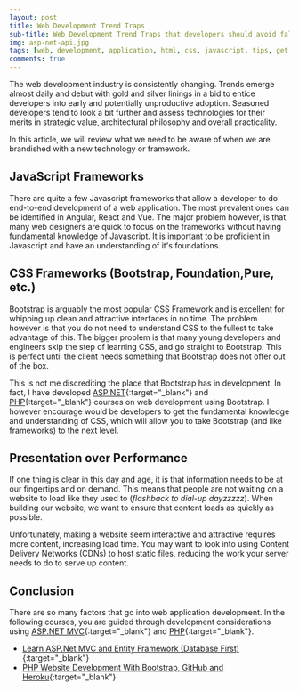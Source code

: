 ```yaml
---
layout: post
title: Web Development Trend Traps
sub-title: Web Development Trend Traps that developers should avoid falling into.
img: asp-net-api.jpg
tags: [web, development, application, html, css, javascript, tips, get started]
comments: true
---
```


The web development industry is consistently changing. Trends emerge almost daily and debut with gold and silver linings in a bid to entice developers into early and potentially unproductive adoption. Seasoned developers tend to look a bit further and assess technologies for their merits in strategic value, architectural philosophy and overall practicality. 

In this article, we will review what we need to be aware of when we are brandished with a new technology or framework. 

## JavaScript Frameworks
There are quite a few Javascript frameworks that allow a developer to do end-to-end development of a web application. The most prevalent ones can be identified in Angular, React and Vue. The major problem however, is that many web designers are quick to focus on the frameworks without having fundamental knowledge of Javascript. It is important to be proficient in Javascript and have an understanding of it's foundations. 

## CSS Frameworks (Bootstrap, Foundation,Pure, etc.)
Bootstrap is arguably the most popular CSS Framework and is excellent for whipping up clean and attractive interfaces in no time. The problem however is that you do not need to understand CSS to the fullest to take advantage of this. The bigger problem is that many young developers and engineers skip the step of learning CSS, and go straight to Bootstrap. This is perfect until the client needs something that Bootstrap does not offer out of the box. 

This is not me discrediting the place that Bootstrap has in development. In fact, I have developed [ASP.NET](http://bit.ly/2KZySBm){:target="_blank"} and [PHP](http://bit.ly/2nEh7NT){:target="_blank"} courses on web development using Bootstrap. I however encourage would be developers to get the fundamental knowledge and understanding of CSS, which will allow you to take Bootstrap (and like frameworks) to the next level. 

## Presentation over Performance 
If one thing is clear in this day and age, it is that information needs to be at our fingertips and on demand. This means that people are not waiting on a website to load like they used to (*flashback to dial-up dayzzzzz*). When building our website, we want to ensure that content loads as quickly as possible. 

Unfortunately, making a website seem interactive and attractive requires more content, increasing load time. You may want to look into using Content Delivery Networks (CDNs) to host static files, reducing the work your server needs to do to serve up content. 

## Conclusion
There are so many factors that go into web application development. In the following courses, you are guided through development considerations using [ASP.NET MVC](http://bit.ly/2KZySBm){:target="_blank"} and [PHP](http://bit.ly/2nEh7NT){:target="_blank"}. 

- [Learn ASP.Net MVC and Entity Framework (Database First)](http://bit.ly/2KZySBm){:target="_blank"}
- [PHP Website Development With Bootstrap, GitHub and Heroku](http://bit.ly/2nEh7NT){:target="_blank"}
